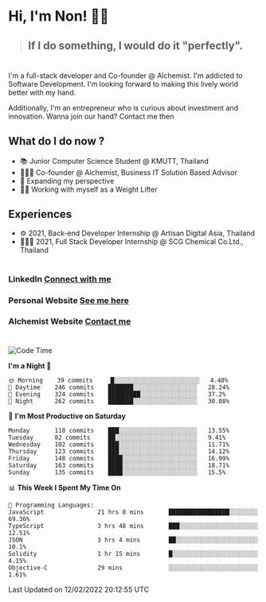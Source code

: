 # Hi, I'm Non! 🖐🏻

> ## If I do something, I would do it "perfectly".

#

I'm a full-stack developer and Co-founder @ Alchemist. I'm addicted to Software Development. I'm looking forward to making this lively world better with my hand.

Additionally, I'm an entrepreneur who is curious about investment and innovation. Wanna join our hand? Contact me then

## What do I do now ?

- 📚 Junior Computer Science Student @ KMUTT, Thailand
- 🧑🏻‍💻 Co-founder @ Alchemist, Business IT Solution Based Advisor
- 🌈 Expanding my perspective
- 🏋🏻 Working with myself as a Weight Lifter

## Experiences

- ⚙️ 2021, Back-end Developer Internship @ Artisan Digital Asia, Thailand
- 🧑🏻‍💻 2021, Full Stack Developer Internship @ SCG Chemical Co.Ltd., Thailand

#

### LinkedIn [Connect with me](https://www.linkedin.com/in/non-nontra/)

### Personal Website [See me here](https://nonnontra.com/)

### Alchemist Website [Contact me](https://alchemist-softwarehouse.co/)

#

<!--START_SECTION:waka-->
![Code Time](http://img.shields.io/badge/Code%20Time-1%2C205%20hrs%2019%20mins-blue)

**I'm a Night 🦉** 

```text
🌞 Morning    39 commits     █░░░░░░░░░░░░░░░░░░░░░░░░   4.48% 
🌆 Daytime    246 commits    ███████░░░░░░░░░░░░░░░░░░   28.24% 
🌃 Evening    324 commits    █████████░░░░░░░░░░░░░░░░   37.2% 
🌙 Night      262 commits    ███████░░░░░░░░░░░░░░░░░░   30.08%

```
📅 **I'm Most Productive on Saturday** 

```text
Monday       118 commits    ███░░░░░░░░░░░░░░░░░░░░░░   13.55% 
Tuesday      82 commits     ██░░░░░░░░░░░░░░░░░░░░░░░   9.41% 
Wednesday    102 commits    ███░░░░░░░░░░░░░░░░░░░░░░   11.71% 
Thursday     123 commits    ███░░░░░░░░░░░░░░░░░░░░░░   14.12% 
Friday       148 commits    ████░░░░░░░░░░░░░░░░░░░░░   16.99% 
Saturday     163 commits    ████░░░░░░░░░░░░░░░░░░░░░   18.71% 
Sunday       135 commits    ████░░░░░░░░░░░░░░░░░░░░░   15.5%

```


📊 **This Week I Spent My Time On** 

```text
💬 Programming Languages: 
JavaScript               21 hrs 8 mins       █████████████████░░░░░░░░   69.36% 
TypeScript               3 hrs 48 mins       ███░░░░░░░░░░░░░░░░░░░░░░   12.51% 
JSON                     3 hrs 4 mins        ██░░░░░░░░░░░░░░░░░░░░░░░   10.1% 
Solidity                 1 hr 15 mins        █░░░░░░░░░░░░░░░░░░░░░░░░   4.15% 
Objective-C              29 mins             ░░░░░░░░░░░░░░░░░░░░░░░░░   1.61%

```


 Last Updated on 12/02/2022 20:12:55 UTC
<!--END_SECTION:waka-->
